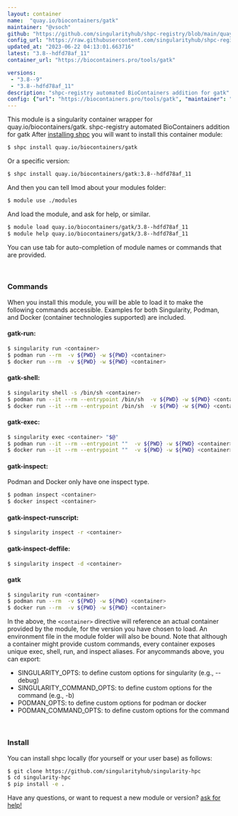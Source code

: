 ```yaml
---
layout: container
name:  "quay.io/biocontainers/gatk"
maintainer: "@vsoch"
github: "https://github.com/singularityhub/shpc-registry/blob/main/quay.io/biocontainers/gatk/container.yaml"
config_url: "https://raw.githubusercontent.com/singularityhub/shpc-registry/main/quay.io/biocontainers/gatk/container.yaml"
updated_at: "2023-06-22 04:13:01.663716"
latest: "3.8--hdfd78af_11"
container_url: "https://biocontainers.pro/tools/gatk"

versions:
 - "3.8--9"
 - "3.8--hdfd78af_11"
description: "shpc-registry automated BioContainers addition for gatk"
config: {"url": "https://biocontainers.pro/tools/gatk", "maintainer": "@vsoch", "description": "shpc-registry automated BioContainers addition for gatk", "latest": {"3.8--hdfd78af_11": "sha256:8f1ee6b1a419132bda968af90c9abcd1ea1f48eb9780cff408438e59fe6615c5"}, "tags": {"3.8--9": "sha256:e07c301b41224bd79f114438945677e3c62339d84e96659be29315c2b6d6c5db", "3.8--hdfd78af_11": "sha256:8f1ee6b1a419132bda968af90c9abcd1ea1f48eb9780cff408438e59fe6615c5"}, "docker": "quay.io/biocontainers/gatk"}
---
```


This module is a singularity container wrapper for quay.io/biocontainers/gatk.
shpc-registry automated BioContainers addition for gatk
After [installing shpc](#install) you will want to install this container module:


```bash
$ shpc install quay.io/biocontainers/gatk
```

Or a specific version:

```bash
$ shpc install quay.io/biocontainers/gatk:3.8--hdfd78af_11
```

And then you can tell lmod about your modules folder:

```bash
$ module use ./modules
```

And load the module, and ask for help, or similar.

```bash
$ module load quay.io/biocontainers/gatk/3.8--hdfd78af_11
$ module help quay.io/biocontainers/gatk/3.8--hdfd78af_11
```

You can use tab for auto-completion of module names or commands that are provided.

<br>

### Commands

When you install this module, you will be able to load it to make the following commands accessible.
Examples for both Singularity, Podman, and Docker (container technologies supported) are included.

#### gatk-run:

```bash
$ singularity run <container>
$ podman run --rm  -v ${PWD} -w ${PWD} <container>
$ docker run --rm  -v ${PWD} -w ${PWD} <container>
```

#### gatk-shell:

```bash
$ singularity shell -s /bin/sh <container>
$ podman run --it --rm --entrypoint /bin/sh  -v ${PWD} -w ${PWD} <container>
$ docker run --it --rm --entrypoint /bin/sh  -v ${PWD} -w ${PWD} <container>
```

#### gatk-exec:

```bash
$ singularity exec <container> "$@"
$ podman run --it --rm --entrypoint ""  -v ${PWD} -w ${PWD} <container> "$@"
$ docker run --it --rm --entrypoint ""  -v ${PWD} -w ${PWD} <container> "$@"
```

#### gatk-inspect:

Podman and Docker only have one inspect type.

```bash
$ podman inspect <container>
$ docker inspect <container>
```

#### gatk-inspect-runscript:

```bash
$ singularity inspect -r <container>
```

#### gatk-inspect-deffile:

```bash
$ singularity inspect -d <container>
```



#### gatk

```bash
$ singularity run <container>
$ podman run --rm  -v ${PWD} -w ${PWD} <container>
$ docker run --rm  -v ${PWD} -w ${PWD} <container>
```


In the above, the `<container>` directive will reference an actual container provided
by the module, for the version you have chosen to load. An environment file in the
module folder will also be bound. Note that although a container
might provide custom commands, every container exposes unique exec, shell, run, and
inspect aliases. For anycommands above, you can export:

 - SINGULARITY_OPTS: to define custom options for singularity (e.g., --debug)
 - SINGULARITY_COMMAND_OPTS: to define custom options for the command (e.g., -b)
 - PODMAN_OPTS: to define custom options for podman or docker
 - PODMAN_COMMAND_OPTS: to define custom options for the command

<br>

### Install

You can install shpc locally (for yourself or your user base) as follows:

```bash
$ git clone https://github.com/singularityhub/singularity-hpc
$ cd singularity-hpc
$ pip install -e .
```

Have any questions, or want to request a new module or version? [ask for help!](https://github.com/singularityhub/singularity-hpc/issues)